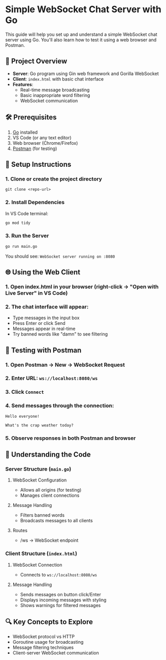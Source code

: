# Simple WebSocket Chat Server with Go

This guide will help you set up and understand a simple WebSocket chat server using Go. You'll also learn how to test it using a web browser and Postman.

## 📁 Project Overview
- **Server**: Go program using Gin web framework and Gorilla WebSocket
- **Client**: `index.html` with basic chat interface
- **Features**:
  - Real-time message broadcasting
  - Basic inappropriate word filtering
  - WebSocket communication

## 🛠️ Prerequisites
1. [Go](https://golang.org/doc/install) installed
2. VS Code (or any text editor)
3. Web browser (Chrome/Firefox)
4. [Postman](https://www.postman.com/downloads/) (for testing)

## 🚀 Setup Instructions
### 1. Clone or create the project directory
```
git clone <repo-url>
```

### 2. Install Dependencies
In VS Code terminal:
```bash
go mod tidy
```

### 3. Run the Server
```bash
go run main.go
```
You should see: `WebSocket server running on :8080`

## 🌐 Using the Web Client
### 1. Open index.html in your browser (right-click → "Open with Live Server" in VS Code)
### 2. The chat interface will appear:
- Type messages in the input box
- Press Enter or click Send
- Messages appear in real-time
- Try banned words like "damn" to see filtering

## 🧪 Testing with Postman
### 1. Open Postman → New → WebSocket Request
### 2. Enter URL: `ws://localhost:8080/ws`
### 3. Click `Connect`
### 4. Send messages through the connection:
```
Hello everyone! 
```
```
What's the crap weather today?
```
### 5. Observe responses in both Postman and browser

## 🧠 Understanding the Code
### Server Structure (`main.go`)
1. WebSocket Configuration
   - Allows all origins (for testing)
   - Manages client connections

2. Message Handling
   - Filters banned words
   - Broadcasts messages to all clients

3. Routes
   - /ws → WebSocket endpoint

### Client Structure (`index.html`)
1. WebSocket Connection
   - Connects to `ws://localhost:8080/ws`

2. Message Handling
   - Sends messages on button click/Enter
   - Displays incoming messages with styling
   - Shows warnings for filtered messages

## 🔍 Key Concepts to Explore
- WebSocket protocol vs HTTP
- Goroutine usage for broadcasting
- Message filtering techniques
- Client-server WebSocket communication
